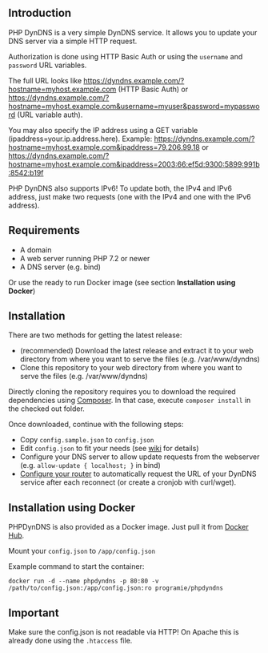 ## Introduction

PHP DynDNS is a very simple DynDNS service. It allows you to update your DNS server via a simple HTTP request.

Authorization is done using HTTP Basic Auth or using the `username` and `password` URL variables.

The full URL looks like https://dyndns.example.com/?hostname=myhost.example.com (HTTP Basic Auth) or https://dyndns.example.com/?hostname=myhost.example.com&username=myuser&password=mypassword (URL variable auth).

You may also specify the IP address using a GET variable (ipaddress=your.ip.address.here). Example: https://dyndns.example.com/?hostname=myhost.example.com&ipaddress=79.206.99.18 or https://dyndns.example.com/?hostname=myhost.example.com&ipaddress=2003:66:ef5d:9300:5899:991b:8542:b19f

PHP DynDNS also supports IPv6! To update both, the IPv4 and IPv6 address, just make two requests (one with the IPv4 and one with the IPv6 address).

## Requirements

   * A domain
   * A web server running PHP 7.2 or newer
   * A DNS server (e.g. bind)

Or use the ready to run Docker image (see section **Installation using Docker**)

## Installation

There are two methods for getting the latest release:

* (recommended) Download the latest release and extract it to your web directory from where you want to serve the files (e.g. /var/www/dyndns)
* Clone this repository to your web directory from where you want to serve the files (e.g. /var/www/dyndns)

Directly cloning the repository requires you to download the required dependencies using [Composer](https://getcomposer.org). In that case, execute `composer install` in the checked out folder.

Once downloaded, continue with the following steps:

* Copy `config.sample.json` to `config.json`
* Edit `config.json` to fit your needs (see [wiki](https://gitlab.com/Programie/PHPDynDNS/wikis/Configuration) for details)
* Configure your DNS server to allow update requests from the webserver (e.g. `allow-update { localhost; }` in bind)
* [Configure your router](https://gitlab.com/Programie/PHPDynDNS/wikis/Configure-your-router) to automatically request the URL of your DynDNS service after each reconnect (or create a cronjob with curl/wget).

## Installation using Docker

PHPDynDNS is also provided as a Docker image. Just pull it from [Docker Hub](https://hub.docker.com/r/programie/phpdyndns).

Mount your `config.json` to `/app/config.json`

Example command to start the container:

```
docker run -d --name phpdyndns -p 80:80 -v /path/to/config.json:/app/config.json:ro programie/phpdyndns
```

## Important

Make sure the config.json is not readable via HTTP! On Apache this is already done using the `.htaccess` file.
